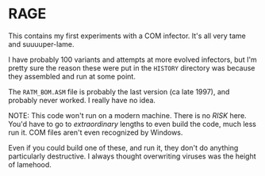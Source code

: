 # RAGE

This contains my first experiments with a COM infector. It's all very tame
and suuuuper-lame.

I have probably 100 variants and attempts at more evolved infectors, but
I'm pretty sure the reason these were put in the `HISTORY` directory was
because they assembled and run at some point.

The `RATM_BOM.ASM` file is probably the last version (ca late 1997), and
probably never worked. I really have no idea.

NOTE: This code won't run on a modern machine. There is no *RISK* here.
You'd have to go to _extraordinary_ lengths to even build the code, much
less run it. COM files aren't even recognized by Windows.

Even if you could build one of these, and run it, they don't do anything
particularly destructive. I always thought overwriting viruses was the
height of lamehood.
